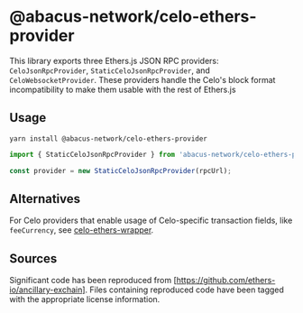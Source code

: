 # @abacus-network/celo-ethers-provider

This library exports three Ethers.js JSON RPC providers: `CeloJsonRpcProvider`, `StaticCeloJsonRpcProvider`, and `CeloWebsocketProvider`. These providers handle the Celo's block format incompatibility to make them usable with the rest of Ethers.js

## Usage

`yarn install @abacus-network/celo-ethers-provider`

```js
import { StaticCeloJsonRpcProvider } from 'abacus-network/celo-ethers-provider';

const provider = new StaticCeloJsonRpcProvider(rpcUrl);
```

## Alternatives

For Celo providers that enable usage of Celo-specific transaction fields, like `feeCurrency`, see [celo-ethers-wrapper](https://github.com/celo-tools/celo-ethers-wrapper).

## Sources

Significant code has been reproduced from
[https://github.com/ethers-io/ancillary-exchain]. Files containing reproduced
code have been tagged with the appropriate license information.
